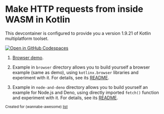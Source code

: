 # Make HTTP requests from inside WASM in Kotlin

This devcontainer is configured to provide you a version 1.9.21 of Kotlin multiplatform toolset.

[![Open in GitHub Codespaces](https://github.com/codespaces/badge.svg)](https://codespaces.new/wasm-outbound-http-examples/kotlin)

1. [Browser demo](https://wasm-outbound-http-examples.github.io/kotlin/).


2. Example in `browser` directory allows you to build yourself a browser example (same as demo), 
  using `kotlinx.browser` libraries and experiment with it.
   For details, see its [README](browser/README.md).


3. Example in `node-and-deno` directory allows you to build yourself an example for Node.js and Deno,
   using directly imported `fetch()` function and experiment with it.
   For details, see its [README](node-and-deno/README.md).

<sub>Created for (wannabe-awesome) [list](https://github.com/vasilev/HTTP-request-from-inside-WASM)</sub>
